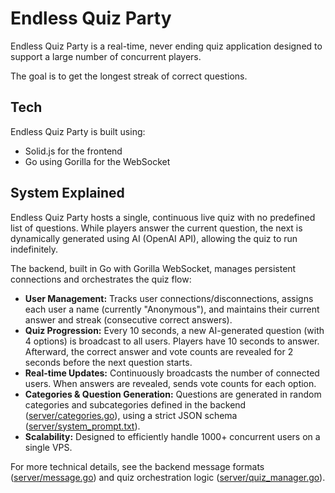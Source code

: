# Endless Quiz Party

Endless Quiz Party is a real-time, never ending quiz application designed to support a large number of concurrent players.

The goal is to get the longest streak of correct questions.

## Tech

Endless Quiz Party is built using:

- Solid.js for the frontend
- Go using Gorilla for the WebSocket

## System Explained

Endless Quiz Party hosts a single, continuous live quiz with no predefined list of questions. While players answer the current question, the next is dynamically generated using AI (OpenAI API), allowing the quiz to run indefinitely.

The backend, built in Go with Gorilla WebSocket, manages persistent connections and orchestrates the quiz flow:

- **User Management:** Tracks user connections/disconnections, assigns each user a name (currently "Anonymous"), and maintains their current answer and streak (consecutive correct answers).
- **Quiz Progression:** Every 10 seconds, a new AI-generated question (with 4 options) is broadcast to all users. Players have 10 seconds to answer. Afterward, the correct answer and vote counts are revealed for 2 seconds before the next question starts.
- **Real-time Updates:** Continuously broadcasts the number of connected users. When answers are revealed, sends vote counts for each option.
- **Categories & Question Generation:** Questions are generated in random categories and subcategories defined in the backend ([server/categories.go](server/categories.go)), using a strict JSON schema ([server/system_prompt.txt](server/system_prompt.txt)).
- **Scalability:** Designed to efficiently handle 1000+ concurrent users on a single VPS.

For more technical details, see the backend message formats ([server/message.go](server/message.go)) and quiz orchestration logic ([server/quiz_manager.go](server/quiz_manager.go)).

